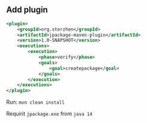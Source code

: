 Add plugin
-----
```xml
<plugin>
    <groupId>org.sterzhen</groupId>
    <artifactId>jpackage-maven-plugin</artifactId>
    <version>1.0-SNAPSHOT</version>
    <executions>
        <execution>
            <phase>verify</phase>
            <goals>
                <goal>createpackage</goal>
            </goals>
        </execution>
    </executions>
</plugin>
```

Run: 
`mvn clean install `

Requirit `jpackage.exe` from `java 14`

